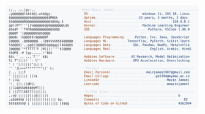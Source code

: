 <picture>
  <source srcset="https://raw.githubusercontent.com/mmazinjameel/mmazinjameel/main/dark_mode.svg?v=1739038249" media="(prefers-color-scheme: dark)">
  <img src="https://raw.githubusercontent.com/mmazinjameel/mmazinjameel/main/light_mode.svg?v=1739038249">
</picture>
